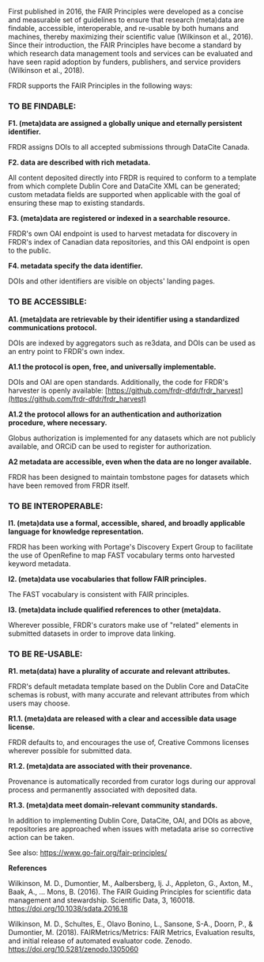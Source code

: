 ﻿First published in 2016, the FAIR Principles were developed as a concise and measurable set of guidelines to ensure that research (meta)data are findable, accessible, interoperable, and re-usable by both humans and machines, thereby maximizing their scientific value (Wilkinson et al., 2016). Since their introduction, the FAIR Principles have become a standard by which research data management tools and services can be evaluated and have seen rapid adoption by funders, publishers, and service providers (Wilkinson et al., 2018).

FRDR supports the FAIR Principles in the following ways:

### TO BE FINDABLE:

**F1. (meta)data are assigned a globally unique and eternally persistent identifier.**

FRDR assigns DOIs to all accepted submissions through DataCite Canada.

**F2. data are described with rich metadata.**

All content deposited directly into FRDR is required to conform to a template from which complete Dublin Core and DataCite XML can be generated; custom metadata fields are supported when applicable with the goal of ensuring these map to existing standards.

**F3. (meta)data are registered or indexed in a searchable resource.**

FRDR's own OAI endpoint is used to harvest metadata for discovery in FRDR's index of Canadian data repositories, and this OAI endpoint is open to the public.

**F4. metadata specify the data identifier.**

DOIs and other identifiers are visible on objects' landing pages.


### TO BE ACCESSIBLE:

**A1. (meta)data are retrievable by their identifier using a standardized communications protocol.**

DOIs are indexed by aggregators such as re3data, and DOIs can be used as an entry point to FRDR's own index.

**A1.1 the protocol is open, free, and universally implementable.**

DOIs and OAI are open standards. Additionally, the code for FRDR's harvester is openly available: [https://github.com/frdr-dfdr/frdr_harvest](https://github.com/frdr-dfdr/frdr_harvest)

**A1.2 the protocol allows for an authentication and authorization procedure, where necessary.**

Globus authorization is implemented for any datasets which are not publicly available, and ORCiD can be used to register for authorization.

**A2 metadata are accessible, even when the data are no longer available.**

FRDR has been designed to maintain tombstone pages for datasets which have been removed from FRDR itself.


### TO BE INTEROPERABLE:

**I1. (meta)data use a formal, accessible, shared, and broadly applicable language for knowledge representation.**

FRDR has been working with Portage's Discovery Expert Group to facilitate the use of OpenRefine to map FAST vocabulary terms onto harvested keyword metadata.

**I2. (meta)data use vocabularies that follow FAIR principles.**

The FAST vocabulary is consistent with FAIR principles.

**I3. (meta)data include qualified references to other (meta)data.**

Wherever possible, FRDR's curators make use of "related" elements in submitted datasets in order to improve data linking.


### TO BE RE-USABLE:

**R1. meta(data) have a plurality of accurate and relevant attributes.**

FRDR's default metadata template based on the Dublin Core and DataCite schemas is robust, with many accurate and relevant attributes from which users may choose.

**R1.1. (meta)data are released with a clear and accessible data usage license.**

FRDR defaults to, and encourages the use of, Creative Commons licenses wherever possible for submitted data.

**R1.2. (meta)data are associated with their provenance.**

Provenance is automatically recorded from curator logs during our approval process and permanently associated with deposited data.

**R1.3. (meta)data meet domain-relevant community standards.**

In addition to implementing Dublin Core, DataCite, OAI, and DOIs as above, repositories are approached when issues with metadata arise so corrective action can be taken.



See also: <a href="https://www.go-fair.org/fair-principles/" target="_blank">https://www.go-fair.org/fair-principles/</a>

**References**

Wilkinson, M. D., Dumontier, M., Aalbersberg, Ij. J., Appleton, G., Axton, M., Baak, A., … Mons, B. (2016). The FAIR Guiding Principles for scientific data management and stewardship. Scientific Data, 3, 160018. <a target="_blank" href="https://doi.org/10.1038/sdata.2016.18">https://doi.org/10.1038/sdata.2016.18</a>

Wilkinson, M. D., Schultes, E., Olavo Bonino, L., Sansone, S-A., Doorn, P., & Dumontier, M. (2018). FAIRMetrics/Metrics: FAIR Metrics, Evaluation results, and initial release of automated evaluator code. Zenodo. <a target="_blank" href="https://doi.org/10.5281/zenodo.1305060">https://doi.org/10.5281/zenodo.1305060</a>

